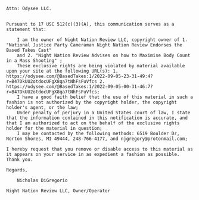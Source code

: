 

    Attn: Odysee LLC.


    Pursuant to 17 USC 512(c)(3)(A), this communication serves as a statement that:

        I am the owner of Night Nation Review LLC, copyright owner of 1. "National Justice Party Cameraman Night Nation Review Endorses the Based Takes Cast"
        and 2. "Night Nation Review Advises on how to Maximise Body Count in a Mass Shooting" ;
        These exclusive rights are being violated by material available upon your site at the following URL(s): 1. https://odysee.com/@BasedTakes:1/2022-09-05-23-31-49:4?r=B47DkUU2otdocUFgX8qa7tNhFsFuVfcs 2. https://odysee.com/@BasedTakes:1/2022-09-05-00-31-46:7?r=B47DkUU2otdocUFgX8qa7tNhFsFuVfcs;
        I have a good faith belief that the use of this material in such a fashion is not authorized by the copyright holder, the copyright holder's agent, or the law;
        Under penalty of perjury in a United States court of law, I state that the information contained in this notification is accurate, and that I am authorized to act on the behalf of the exclusive rights holder for the material in question;
        I may be contacted by the following methods: 6519 Boulder Dr, Norton Shores, MI 49444, 248-766-4177, and njgregory@protonmail.com;

    I hereby request that you remove or disable access to this material as it appears on your service in as expedient a fashion as possible. Thank you.

    Regards,

        Nicholas DiGregorio

    Night Nation Review LLC, Owner/Operator
